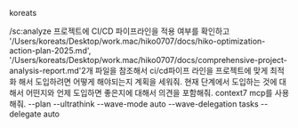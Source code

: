 koreats

/sc:analyze 프로젝트에 CI/CD 파이프라인을 적용 여부를 확인하고 '/Users/koreats/Desktop/work.mac/hiko0707/docs/hiko-optimization-action-plan-2025.md', '/Users/koreats/Desktop/work.mac/hiko0707/docs/comprehensive-project-analysis-report.md'2개 파일을 참조해서 ci/cd파이프 라인을 프로젝트에 맞게 최적화 해서 도입하려면 어떻게 해야되는지 계획을 세워줘. 현재 단계에서 도입하는 것에 대해서 어떤지와 언제 도입하면 좋은지에 대해서 의견을 포함해줘. context7 mcp를 사용해줘. --plan  --ultrathink --wave-mode auto --wave-delegation tasks --delegate auto
